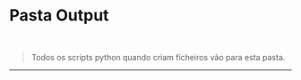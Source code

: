 #  Pasta Output 
<br />

> Todos os scripts python quando criam ficheiros vão para esta pasta.

<hr />
<br />

